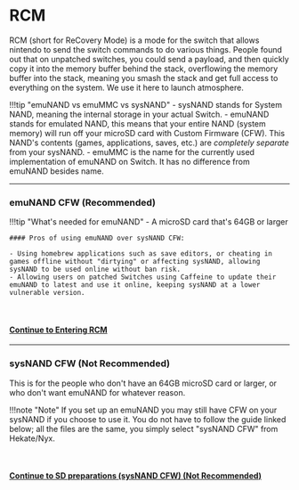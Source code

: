 # RCM

RCM (short for ReCovery Mode) is a mode for the switch that allows nintendo to send the switch commands to do various things. People found out that on unpatched switches, you could send a payload, and then quickly copy it into the memory buffer behind the stack, overflowing the memory buffer into the stack, meaning you smash the stack and get full access to everything on the system. We use it here to launch atmosphere.

!!!tip "emuNAND vs emuMMC vs sysNAND"
	- sysNAND stands for System NAND, meaning the internal storage in your actual Switch.
	- emuNAND stands for emulated NAND, this means that your entire NAND (system memory) will run off your microSD card with Custom Firmware (CFW). This NAND's contents (games, applications, saves, etc.) are *completely separate* from your sysNAND.
	- emuMMC is the name for the currently used implementation of emuNAND on Switch. It has no difference from emuNAND besides name.

----

### emuNAND CFW (**Recommended**)

!!!tip "What's needed for emuNAND"
	- A microSD card that's 64GB or larger

	#### Pros of using emuNAND over sysNAND CFW:
	
	- Using homebrew applications such as save editors, or cheating in games offline without "dirtying" or affecting sysNAND, allowing sysNAND to be used online without ban risk.
	- Allowing users on patched Switches using Caffeine to update their emuNAND to latest and use it online, keeping sysNAND at a lower vulnerable version.

&nbsp;

#### [Continue to Entering RCM <i class="fa fa-arrow-circle-right fa-lg"></i>](emummc/entering_rcm.md)
-----


### sysNAND CFW (**Not Recommended**)

This is for the people who don't have an 64GB microSD card or larger, or who don't want emuNAND for whatever reason. 

!!!note "Note"
	If you set up an emuNAND you may still have CFW on your sysNAND if you choose to use it. You do not have to follow the guide linked below; all the files are the same, you simply select "sysNAND CFW" from Hekate/Nyx.

&nbsp;

#### [Continue to SD preparations (sysNAND CFW) (**Not Recommended**) <i class="fa fa-arrow-circle-right fa-lg"></i>](sysnand/sd_preparation.md)
